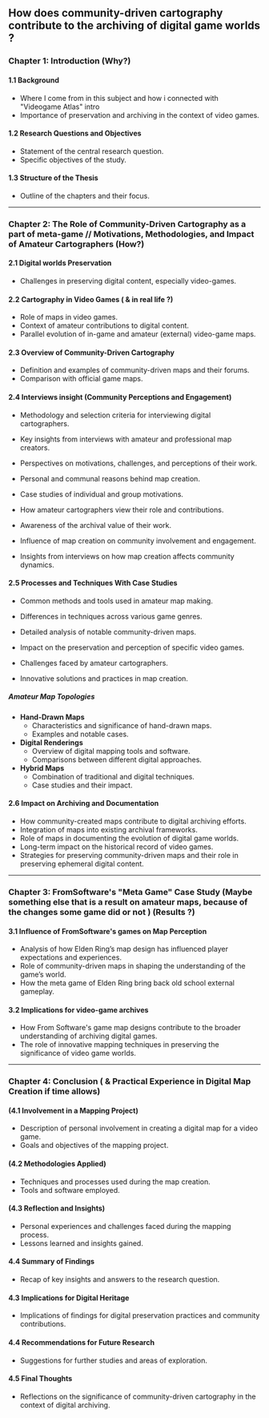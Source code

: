 
## **How does community-driven cartography contribute to the archiving of digital game worlds ?** 


### **Chapter 1: Introduction (Why?)** 

#### 1.1 Background

- Where I come from in this subject and how i connected with "Videogame Atlas" intro
- Importance of preservation and archiving in the context of video games.

#### 1.2 Research Questions and Objectives

- Statement of the central research question.
- Specific objectives of the study.

#### 1.3 Structure of the Thesis

- Outline of the chapters and their focus.

---

### **Chapter 2: The Role of Community-Driven Cartography as a part of meta-game // Motivations, Methodologies, and Impact of Amateur Cartographers (How?)**

#### 2.1 Digital worlds Preservation

- Challenges in preserving digital content, especially video-games.

#### 2.2 Cartography in Video Games ( & in real life ?)

- Role of maps in video games.
- Context of amateur contributions to digital content.
- Parallel evolution of in-game and amateur (external) video-game maps.

#### 2.3 Overview of Community-Driven Cartography

- Definition and examples of community-driven maps and their forums.
- Comparison with official game maps.

#### 2.4 Interviews insight (Community Perceptions and Engagement)

- Methodology and selection criteria for interviewing digital cartographers.
- Key insights from interviews with amateur and professional map creators.
- Perspectives on motivations, challenges, and perceptions of their work.
- Personal and communal reasons behind map creation.
- Case studies of individual and group motivations.

- How amateur cartographers view their role and contributions.
- Awareness of the archival value of their work.
- Influence of map creation on community involvement and engagement.
- Insights from interviews on how map creation affects community dynamics.

#### 2.5 Processes and Techniques With Case Studies

- Common methods and tools used in amateur map making.
- Differences in techniques across various game genres.
- Detailed analysis of notable community-driven maps.
- Impact on the preservation and perception of specific video games.

- Challenges faced by amateur cartographers.
- Innovative solutions and practices in map creation.

##### Amateur Map Topologies

- **Hand-Drawn Maps**
    - Characteristics and significance of hand-drawn maps.
    - Examples and notable cases.
- **Digital Renderings**
    - Overview of digital mapping tools and software.
    - Comparisons between different digital approaches.
- **Hybrid Maps**
    - Combination of traditional and digital techniques.
    - Case studies and their impact.

#### 2.6 Impact on Archiving and Documentation

- How community-created maps contribute to digital archiving efforts.
- Integration of maps into existing archival frameworks.
- Role of maps in documenting the evolution of digital game worlds.
- Long-term impact on the historical record of video games.
- Strategies for preserving community-driven maps and their role in preserving ephemeral digital content.

---

### **Chapter 3: FromSoftware's "Meta Game" Case Study (Maybe something else that is a result on amateur maps, because of the changes some game did or not ) (Results ?)**

#### 3.1 Influence of FromSoftware's games on Map Perception

- Analysis of how Elden Ring’s map design has influenced player expectations and experiences.
- Role of community-driven maps in shaping the understanding of the game’s world.
- How the meta game of Elden Ring bring back old school external gameplay.

#### 3.2 Implications for video-game archives

- How From Software's game map designs contribute to the broader understanding of archiving digital games.
- The role of innovative mapping techniques in preserving the significance of video game worlds.


---

### **Chapter 4: Conclusion ( & Practical Experience in Digital Map Creation if time allows)**

#### (4.1 Involvement in a Mapping Project)

- Description of personal involvement in creating a digital map for a video game.
- Goals and objectives of the mapping project.

#### (4.2 Methodologies Applied)

- Techniques and processes used during the map creation.
- Tools and software employed.

#### (4.3 Reflection and Insights)

- Personal experiences and challenges faced during the mapping process.
- Lessons learned and insights gained.

#### 4.4 Summary of Findings

- Recap of key insights and answers to the research question.

#### 4.3 Implications for Digital Heritage

- Implications of findings for digital preservation practices and community contributions.

#### 4.4 Recommendations for Future Research

- Suggestions for further studies and areas of exploration.

#### 4.5 Final Thoughts

- Reflections on the significance of community-driven cartography in the context of digital archiving.